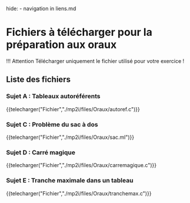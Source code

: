 hide: - navigation  in liens.md

# Fichiers à télécharger pour la préparation aux oraux

!!! Attention
    Télécharger uniquement le fichier utilisé pour votre exercice !

## Liste des fichiers

### Sujet A : Tableaux autoréférents

{{telecharger("Fichier","./mp2i/files/Oraux/autoref.c")}}

### Sujet C : Problème du sac à dos

{{telecharger("Fichier","./mp2i/files/Oraux/sac.ml")}}

### Sujet D : Carré magique

{{telecharger("Fichier","./mp2i/files/Oraux/carremagique.c")}}

### Sujet E : Tranche maximale dans un tableau

{{telecharger("Fichier","./mp2i/files/Oraux/tranchemax.c")}}